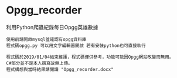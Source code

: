 # Opgg_recorder
 利用Python爬蟲紀錄每日Opgg英雄數據
 
	使用前請開啟mysql並確認有opgg資料庫
	程式碼opgg.py 可以用文字編輯器開啟 若有安裝python也可直接執行
	
	程式碼於2019/01/04結束維護，程式碼僅供參考，功能可能因Opgg網站改變而無用。
	C#部分並不是本人撰寫故無上傳。
	程式構想與當時結果請閱讀 "Opgg_recorder.docx"